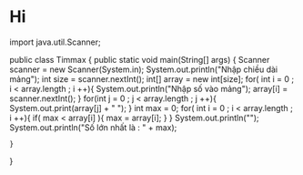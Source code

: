 # Hi
import java.util.Scanner;

public class Timmax {
    public static void main(String[] args) {
        Scanner scanner = new Scanner(System.in);
        System.out.println("Nhập chiều dài mảng");
        int size = scanner.nextInt();
        int[] array = new int[size];
        for( int i = 0 ; i < array.length ; i ++){
            System.out.println("Nhập số vào mảng");
            array[i] = scanner.nextInt();
        }
        for(int j = 0 ; j < array.length ; j ++){
            System.out.print(array[j] + " ");
        }
        int max = 0;
        for( int i = 0 ; i < array.length ; i ++){
            if( max < array[i] ){
                max = array[i];
            }
        }
        System.out.println("");
        System.out.println("Số lớn nhất là : " + max);

    }
}
